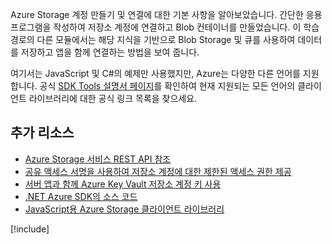 Azure Storage 계정 만들기 및 연결에 대한 기본 사항을 알아보았습니다. 간단한 응용 프로그램을 작성하여 저장소 계정에 연결하고 Blob 컨테이너를 만들었습니다. 이 학습 경로의 다른 모듈에서는 해당 지식을 기반으로 Blob Storage 및 큐를 사용하여 데이터를 저장하고 앱을 함께 연결하는 방법을 보여 줍니다.

여기서는 JavaScript 및 C#의 예제만 사용했지만, Azure는 다양한 다른 언어를 지원합니다. 공식 [SDK Tools 설명서 페이지](https://docs.microsoft.com/azure/#pivot=sdkstools)를 확인하여 현재 지원되는 모든 언어의 클라이언트 라이브러리에 대한 공식 링크 목록을 찾으세요.

## <a name="additional-resources"></a>추가 리소스

- [Azure Storage 서비스 REST API 참조](https://docs.microsoft.com/rest/api/storageservices/)
- [공유 액세스 서명을 사용하여 저장소 계정에 대한 제한된 액세스 권한 제공](https://docs.microsoft.com/azure/storage/common/storage-dotnet-shared-access-signature-part-1)
- [서버 앱과 함께 Azure Key Vault 저장소 계정 키 사용](https://docs.microsoft.com/azure/key-vault/key-vault-ovw-storage-keys)
- [.NET Azure SDK의 소스 코드](https://github.com/Azure/azure-sdk-for-net)
- [JavaScript용 Azure Storage 클라이언트 라이브러리](https://github.com/Azure/azure-storage-node#azure-storage-javascript-client-library-for-browsers)

[!include[](../../../includes/azure-sandbox-cleanup.md)]
